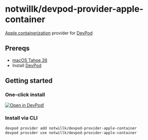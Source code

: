 # notwillk/devpod-provider-apple-container

[Apple containerization](https://apple.github.io/containerization/documentation/) provider for [DevPod](https://github.com/loft-sh/devpod)

## Prereqs

- [macOS Tahoe 26](https://developer.apple.com/documentation/macos-release-notes/macos-26-release-notes)
- Install [DevPod](https://github.com/loft-sh/devpod)

## Getting started

### One-click install

[![Open in DevPod!](https://devpod.sh/assets/open-in-devpod.svg)](https://devpod.sh/open#https://github.com/notwillk/devpod-provider-apple-container)

### Install via CLI

```sh
devpod provider add notwillk/devpod-provider-apple-container
devpod provider use notwillk/devpod-provider-apple-container
```
